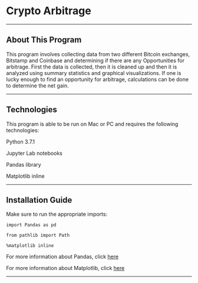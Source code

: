 # Crypto Arbitrage

---


## About This Program

This program involves collecting data from two different Bitcoin exchanges, Bitstamp and Coinbase and determining if there are any Opportunities for arbitrage. First the data is collected, then it is cleaned up and then it is analyzed using summary statistics  and graphical visualizations. If one is lucky enough to find an opportunity for arbitrage, calculations can be done to determine the net gain.


---


## Technologies

This program is able to be run on Mac or PC and requires the following technologies:

Python 3.7.1

Jupyter Lab notebooks

Pandas library

Matplotlib inline


---


## Installation Guide

Make sure to run the appropriate imports:

`import Pandas as pd`

`from pathlib import Path`

`%matplotlib inline`

For more information about Pandas, click [here](https://pandas.pydata.org/)

For more information about Matplotlib, click [here](https://matplotlib.org/)

---

